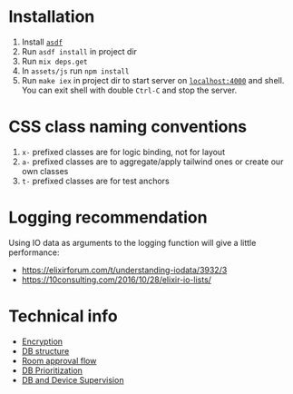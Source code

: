 # Installation

1. Install [`asdf`](https://asdf-vm.com/guide/getting-started.html)
2. Run `asdf install` in project dir
3. Run `mix deps.get`
4. In `assets/js` run `npm install`
5. Run `make iex` in project dir to start server on [`localhost:4000`](http://localhost:4000) and shell. You can exit shell with double `Ctrl-C` and stop the server.


# CSS class naming conventions

1. `x-` prefixed classes are for logic binding, not for layout
2. `a-` prefixed classes are to aggregate/apply tailwind ones or create our own classes
3. `t-` prefixed classes are for test anchors


# Logging recommendation

Using IO data as arguments to the logging function will give a little performance:
  * https://elixirforum.com/t/understanding-iodata/3932/3
  * https://10consulting.com/2016/10/28/elixir-io-lists/


# Technical info

  * [Encryption](./lib/enigma/encryption.livemd)
  * [DB structure](./lib/chat/db_structures.livemd)
  * [Room approval flow](./lib/chat/rooms/approve_flow.livemd)
  * [DB Prioritization](./lib/chat/db/prioritization.livemd)
  * [DB and Device Supervision](./lib/chat/db/supervision.livemd)

